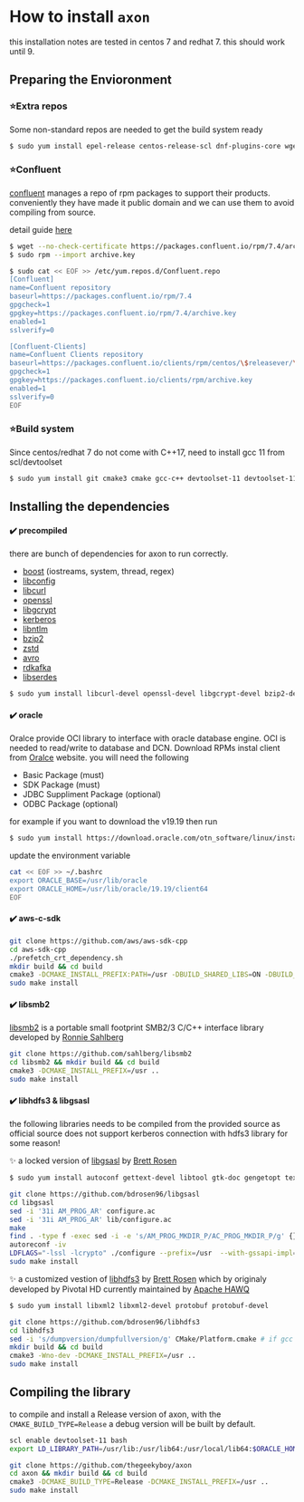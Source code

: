 # How to install `axon`

this installation notes are tested in centos 7 and redhat 7. this should work until 9.

## Preparing the Envioronment

### ⭐Extra repos

Some non-standard repos are needed to get the build system ready

```bash
$ sudo yum install epel-release centos-release-scl dnf-plugins-core wget nano
```

### ⭐Confluent

[confluent](https://www.confluent.io/) manages a repo of rpm packages to support their products. conveniently they have made it public domain and we can use them to avoid compiling from source.

detail guide [here](https://docs.confluent.io/platform/current/installation/overview.html)

```bash
$ wget --no-check-certificate https://packages.confluent.io/rpm/7.4/archive.key
$ sudo rpm --import archive.key

$ sudo cat << EOF >> /etc/yum.repos.d/Confluent.repo
[Confluent]
name=Confluent repository
baseurl=https://packages.confluent.io/rpm/7.4
gpgcheck=1
gpgkey=https://packages.confluent.io/rpm/7.4/archive.key
enabled=1
sslverify=0

[Confluent-Clients]
name=Confluent Clients repository
baseurl=https://packages.confluent.io/clients/rpm/centos/\$releasever/\$basearch
gpgcheck=1
gpgkey=https://packages.confluent.io/clients/rpm/archive.key
enabled=1
sslverify=0
EOF
```

### ⭐Build system

Since centos/redhat 7 do not come with C++17, need to install gcc 11 from scl/devtoolset

```bash
$ sudo yum install git cmake3 cmake gcc-c++ devtoolset-11 devtoolset-11-runtime devtoolset-12-gcc devtoolset-12-gcc-c++ devtoolset-12-libstdc++-devel devtoolset-12-make
```

## Installing the dependencies

#### ✔️ precompiled
there are bunch of dependencies for axon to run correctly.

- [boost](https://www.boost.org/) (iostreams, system, thread, regex)
- [libconfig](http://hyperrealm.github.io/libconfig/)
- [libcurl](https://curl.se/libcurl/)
- [openssl](https://www.openssl.org/)
- [libgcrypt](https://gnupg.org/software/libgcrypt/index.html)
- [kerberos](https://web.mit.edu/kerberos/)
- [libntlm](https://gitlab.com/gsasl/libntlm/)
- [bzip2](http://www.bzip.org/)
- [zstd](http://facebook.github.io/zstd/)
- [avro](https://avro.apache.org/)
- [rdkafka](https://github.com/confluentinc/librdkafka)
- [libserdes](https://github.com/confluentinc/libserdes)

```bash
$ sudo yum install libcurl-devel openssl-devel libgcrypt-devel bzip2-devel libzstd-devel boost-devel boost-regex boost-iostreams boost-system boost-thread boost-filesystem sqlite-devel libssh2-devel libconfig-devel libblkid-devel librdkafka-devel krb5-devel krb5-libs krb5-workstation libntlm-devel gssntlmssp-devel jansson-devel librdkafka-devel confluent-libserdes-devel avro-c-devel avro-cpp-devel
```

#### ✔️ oracle

Oralce provide OCI library to interface with oracle database engine. OCI is needed to read/write to database and DCN. Download RPMs instal client from [Oralce](https://www.oracle.com/database/technologies/instant-client/linux-x86-64-downloads.html) website. you will need the following

- Basic Package (must)
- SDK Package (must)
- JDBC Suppliment Package (optional)
- ODBC Package (optional)

for example if you want to download the v19.19 then run

```bash
$ sudo yum install https://download.oracle.com/otn_software/linux/instantclient/1919000/oracle-instantclient19.19-basic-19.19.0.0.0-1.x86_64.rpm https://download.oracle.com/otn_software/linux/instantclient/1919000/oracle-instantclient19.19-devel-19.19.0.0.0-1.x86_64.rpm
```

update the environment variable

```bash
cat << EOF >> ~/.bashrc
export ORACLE_BASE=/usr/lib/oracle
export ORACLE_HOME=/usr/lib/oracle/19.19/client64
EOF
```

#### ✔️ aws-c-sdk

```bash
git clone https://github.com/aws/aws-sdk-cpp
cd aws-sdk-cpp
./prefetch_crt_dependency.sh
mkdir build && cd build
cmake3 -DCMAKE_INSTALL_PREFIX:PATH=/usr -DBUILD_SHARED_LIBS=ON -DBUILD_ONLY="s3;dynamodb;kafkaconnect;kafka;kinesis;sqs;clouddirectory" -DENABLE_TESTING=OFF -Wno-dev ..
sudo make install
```

#### ✔️ libsmb2

[libsmb2](https://www.snia.org/sites/default/files/SDC/2019/presentations/SMB/Sahlberg_Ronnie_Libsmb2_a_Userspace_SMB2_Client_for_all_Platforms.pdf) is a portable small footprint SMB2/3 C/C++ interface library developed by [Ronnie Sahlberg](https://www.samba.org/~sahlberg/)


```bash
git clone https://github.com/sahlberg/libsmb2
cd libsmb2 && mkdir build && cd build
cmake3 -DCMAKE_INSTALL_PREFIX=/usr ..
sudo make install
```

#### ✔️ libhdfs3 & libgsasl
the following libraries needs to be compiled from the provided source as official source does not support kerberos connection with hdfs3 library for some reason!

✨ a locked version of [libgsasl](https://www.gnu.org/software/gsasl/) by [Brett Rosen](https://github.com/bdrosen96)

```bash
$ sudo yum install autoconf gettext-devel libtool gtk-doc gengetopt texlive-epstopdf ghostscript texinfo help2man http://mirror.centos.org/centos/7/os/x86_64/Packages/gperf-3.0.4-8.el7.x86_64.rpm
```

```bash
git clone https://github.com/bdrosen96/libgsasl
cd libgsasl
sed -i '31i AM_PROG_AR' configure.ac
sed -i '31i AM_PROG_AR' lib/configure.ac
make
find . -type f -exec sed -i -e 's/AM_PROG_MKDIR_P/AC_PROG_MKDIR_P/g' {} \;
autoreconf -iv
LDFLAGS="-lssl -lcrypto" ./configure --prefix=/usr  --with-gssapi-impl=mit
sudo make install
```

✨ a customized vestion of [libhdfs3](https://issues.apache.org/jira/browse/HDFS-6994) by [Brett Rosen](https://github.com/bdrosen96) which by originaly developed by Pivotal HD currently maintained by [Apache HAWQ](https://hawq.apache.org/)

```bash
$ sudo yum install libxml2 libxml2-devel protobuf protobuf-devel
```

```bash
git clone https://github.com/bdrosen96/libhdfs3
cd libhdfs3
sed -i 's/dumpversion/dumpfullversion/g' CMake/Platform.cmake # if gcc version >= 7
mkdir build && cd build
cmake3 -Wno-dev -DCMAKE_INSTALL_PREFIX=/usr ..
sudo make install
```

## Compiling the library

to compile and install a Release version of axon, with the `CMAKE_BUILD_TYPE=Release` a debug version will be built by default.


```bash
scl enable devtoolset-11 bash
export LD_LIBRARY_PATH=/usr/lib:/usr/lib64:/usr/local/lib64:$ORACLE_HOME/lib:$LD_LIBRARY_PATH

git clone https://github.com/thegeekyboy/axon
cd axon && mkdir build && cd build
cmake3 -DCMAKE_BUILD_TYPE=Release -DCMAKE_INSTALL_PREFIX=/usr ..
sudo make install
```

